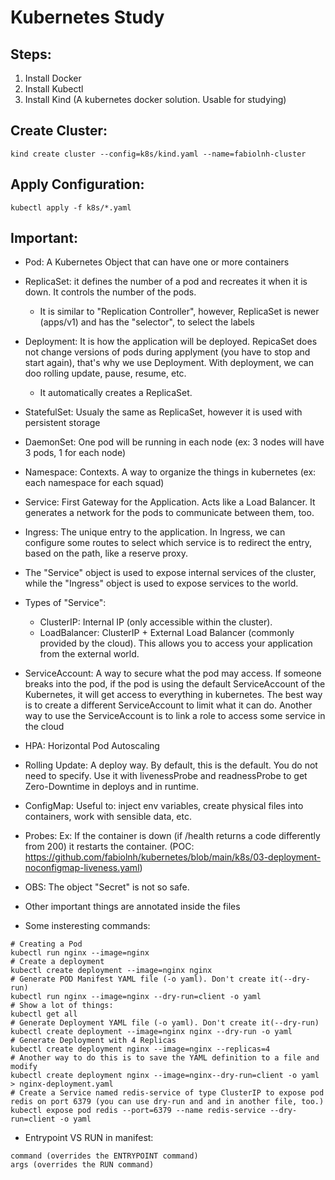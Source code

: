# Kubernetes Study

## Steps:
1) Install Docker
2) Install Kubectl
3) Install Kind (A kubernetes docker solution. Usable for studying)
## Create Cluster:
```
kind create cluster --config=k8s/kind.yaml --name=fabiolnh-cluster
```
## Apply Configuration:
```
kubectl apply -f k8s/*.yaml
```

## Important:
- Pod: A Kubernetes Object that can have one or more containers
- ReplicaSet: it defines the number of a pod and recreates it when it is down. It controls the number of the pods.
  * It is similar to "Replication Controller", however, ReplicaSet is newer (apps/v1) and has the "selector", to select the labels
- Deployment: It is how the application will be deployed. RepicaSet does not change versions of pods during applyment (you have to stop and start again), that's why we use Deployment. With deployment, we can doo rolling update, pause, resume, etc.
  * It automatically creates a ReplicaSet.
- StatefulSet: Usualy the same as ReplicaSet, however it is used with persistent storage
- DaemonSet: One pod will be running in each node (ex: 3 nodes will have 3 pods, 1 for each node) 
- Namespace: Contexts. A way to organize the things in kubernetes (ex: each namespace for each squad)
- Service: First Gateway for the Application. Acts like a Load Balancer. It generates a network for the pods to communicate between them, too.
- Ingress: The unique entry to the application. In Ingress, we can configure some routes to select which service is to redirect the entry, based on the path, like a reserve proxy.
- The "Service" object is used to expose internal services of the cluster, while the "Ingress" object is used to expose services to the world.
- Types of "Service":
  * ClusterIP: Internal IP (only accessible within the cluster).
  * LoadBalancer: ClusterIP + External Load Balancer (commonly provided by the cloud). This allows you to access your application from the external world.
- ServiceAccount: A way to secure what the pod may access. If someone breaks into the pod, if the pod is using the default ServiceAccount of the Kubernetes, it will get access to everything in kubernetes. The best way is to create a different ServiceAccount to limit what it can do. Another way to use the ServiceAccount is to link a role to access some service in the cloud 
- HPA: Horizontal Pod Autoscaling
- Rolling Update: A deploy way. By default, this is the default. You do not need to specify. Use it with livenessProbe and readnessProbe to get Zero-Downtime in deploys and in runtime.
- ConfigMap: Useful to: inject env variables, create physical files into containers, work with sensible data, etc.
- Probes: Ex: If the container is down (if /health returns a code differently from 200) it restarts the container. (POC: https://github.com/fabiolnh/kubernetes/blob/main/k8s/03-deployment-noconfigmap-liveness.yaml)
- OBS: The object "Secret" is not so safe.
- Other important things are annotated inside the files


- Some insteresting commands:
```
# Creating a Pod
kubectl run nginx --image=nginx
# Create a deployment
kubectl create deployment --image=nginx nginx
# Generate POD Manifest YAML file (-o yaml). Don't create it(--dry-run)
kubectl run nginx --image=nginx --dry-run=client -o yaml
# Show a lot of things:
kubectl get all
# Generate Deployment YAML file (-o yaml). Don't create it(--dry-run)
kubectl create deployment --image=nginx nginx --dry-run -o yaml
# Generate Deployment with 4 Replicas
kubectl create deployment nginx --image=nginx --replicas=4
# Another way to do this is to save the YAML definition to a file and modify
kubectl create deployment nginx --image=nginx--dry-run=client -o yaml > nginx-deployment.yaml
# Create a Service named redis-service of type ClusterIP to expose pod redis on port 6379 (you can use dry-run and and in another file, too.)
kubectl expose pod redis --port=6379 --name redis-service --dry-run=client -o yaml
```
- Entrypoint VS RUN in manifest:
```
command (overrides the ENTRYPOINT command)
args (overrides the RUN command)
```
